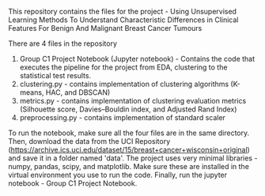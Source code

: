 This repository contains the files for the project - Using Unsupervised Learning Methods To Understand Characteristic Differences in
Clinical Features For Benign And Malignant Breast Cancer Tumours

There are 4 files in the repository
  1. Group C1 Project Notebook (Jupyter notebook) - Contains the code that executes the pipeline for the project from EDA, clustering to the statistical test results.
  2. clustering.py - contains implementation of clustering algorithms (K-means, HAC, and DBSCAN)
  3. metrics.py - contains implementation of clustering evaluation metrics (Silhouette score, Davies–Bouldin index, and Adjusted Rand Index)
  4. preprocessing.py - contains implementation of standard scaler


To run the notebook, make sure all the four files are in the same directory. Then, download the data from the UCI Repository (https://archive.ics.uci.edu/dataset/15/breast+cancer+wisconsin+original) and save it in a folder named 'data'.
The project uses very minimal libraries - numpy, pandas, scipy, and matplotlib. Make sure these are installed in the virtual environment you use to run the code. 
Finally, run the jupyter notebook - Group C1 Project Notebook.
